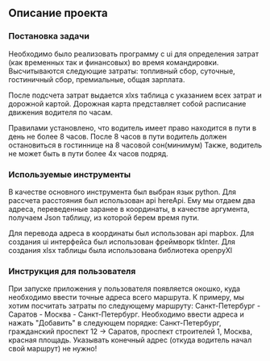 ## Описание проекта

### Постановка задачи
Необходимо было реализовать программу с ui для определения затрат (как временных так и финансовых) во время командировки.
Высчитываются следующие затраты: топливный сбор, суточные, гостиничный сбор, премиальные, общая зарплата.

После подсчета затрат выдается xlxs таблица с указанием всех затрат и дорожной картой. 
Дорожная карта представляет собой расписание движения водителя по часам. 

Правилами установлено, что водитель имеет право находится в пути в день не более 8 часов. 
После 8 часов в пути водитель должен остановиться в гостиннице на 8 часовой сон(минимум)
Также, водитель не может быть в пути более 4х часов подряд. 

### Используемые инструменты
В качестве основного инструмента был выбран язык python. Для рассчета расстояния был использован api hereApi.
Ему мы отдаем два адреса, переведенные заранее в координаты, в качестве аргумента, получаем Json таблицу, из которой берем время пути.

Для перевода адреса в координаты был использован api mapbox. 
Для создания ui интерфейса был использован фреймворк tkInter.
Для создания xlsx таблицы была использована библиотека openpyXl

### Инструкция для пользователя
При запуске приложения у пользователя появляется окошко, куда необходимо ввести точные адреса всего маршрута.
К примеру, мы хотим посчитать затраты по следующему маршруту: Санкт-Петербург - Саратов - Москва - Санкт-Петербург.
Необходимо ввести адреса и нажать "Добавить" в следующем порядке:
Санкт-Петербург, гражданский проспект 12 -> Саратов, проспект строителей 1, Москва, красная площадь.
Указывать конечный адрес (откуда водитель начал свой маршрут) не нужно!



